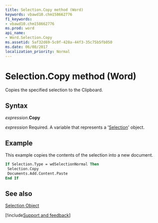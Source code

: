 ```yaml
---
title: Selection.Copy method (Word)
keywords: vbawd10.chm158662776
f1_keywords:
- vbawd10.chm158662776
ms.prod: word
api_name:
- Word.Selection.Copy
ms.assetid: 5af32d69-5c0f-428a-44f3-35c75b5fb050
ms.date: 06/08/2017
localization_priority: Normal
---
```



# Selection.Copy method (Word)

Copies the specified selection to the Clipboard.


## Syntax

_expression_.**Copy**

_expression_ Required. A variable that represents a '[Selection](Word.Selection.md)' object.


## Example

This example copies the contents of the selection into a new document.


```vb
If Selection.Type = wdSelectionNormal Then 
 Selection.Copy 
 Documents.Add.Content.Paste 
End If
```


## See also


[Selection Object](Word.Selection.md)

[!include[Support and feedback](~/includes/feedback-boilerplate.md)]
